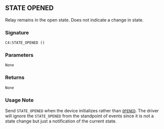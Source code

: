 ## STATE OPENED

Relay remains in the open state. Does not indicate a change in state.


### Signature

`C4:STATE_OPENED ()` 


### Parameters

`None`


### Returns

`None`


### Usage Note

Send `STATE_OPENED` when the device initializes rather than [`OPENED`][1]. The driver will ignore the `STATE_OPENED` from the standpoint of events since it is not a state change but just a notification of the current state.


[1]:	https://control4.github.io/docs-driverworks-proxyprotocol/#opened